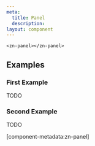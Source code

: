 ```yaml
---
meta:
  title: Panel
  description:
layout: component
---
```


```html:preview
<zn-panel></zn-panel>
```

## Examples

### First Example

TODO

### Second Example

TODO

[component-metadata:zn-panel]
